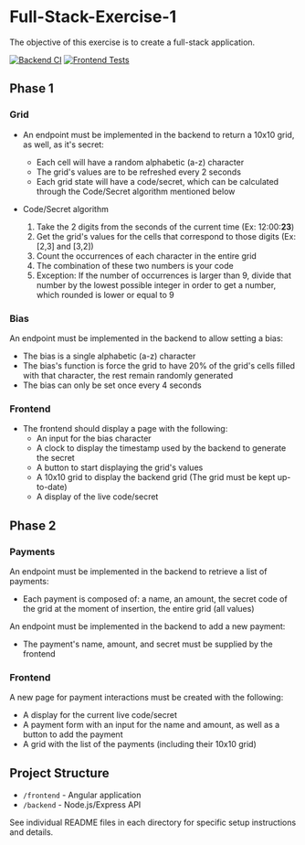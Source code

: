# Full-Stack-Exercise-1

The objective of this exercise is to create a full-stack application.

[![Backend CI](https://github.com/pedrofalcaokk/full-stack-exercise-1/actions/workflows/backend-tests.yml/badge.svg)](https://github.com/pedrofalcaokk/full-stack-exercise-1/actions/workflows/backend-tests.yml)
[![Frontend Tests](https://github.com/pedrofalcaokk/full-stack-exercise-1/actions/workflows/frontend-tests.yml/badge.svg)](https://github.com/pedrofalcaokk/full-stack-exercise-1/actions/workflows/frontend-tests.yml)

## Phase 1

### Grid

- An endpoint must be implemented in the backend to return a 10x10 grid, as well, as it's secret:
  - Each cell will have a random alphabetic (a-z) character
  - The grid's values are to be refreshed every 2 seconds
  - Each grid state will have a code/secret, which can be calculated through the Code/Secret algorithm mentioned below

- Code/Secret algorithm
  1. Take the 2 digits from the seconds of the current time (Ex: 12:00:**23**)
  2. Get the grid's values for the cells that correspond to those digits (Ex: [2,3] and [3,2])
  3. Count the occurrences of each character in the entire grid
  4. The combination of these two numbers is your code
  5. Exception: If the number of occurrences is larger than 9, divide that number by the lowest possible integer in order to get a number, which rounded is lower or equal to 9

### Bias

An endpoint must be implemented in the backend to allow setting a bias:
  - The bias is a single alphabetic (a-z) character
  - The bias's function is force the grid to have 20% of the grid's cells filled with that character, the rest remain randomly generated
  - The bias can only be set once every 4 seconds

### Frontend

- The frontend should display a page with the following:
  - An input for the bias character
  - A clock to display the timestamp used by the backend to generate the secret
  - A button to start displaying the grid's values
  - A 10x10 grid to display the backend grid (The grid must be kept up-to-date)
  - A display of the live code/secret

## Phase 2

### Payments

An endpoint must be implemented in the backend to retrieve a list of payments:
  - Each payment is composed of: a name, an amount, the secret code of the grid at the moment of insertion, the entire grid (all values)

An endpoint must be implemented in the backend to add a new payment:
  - The payment's name, amount, and secret must be supplied by the frontend

### Frontend

A new page for payment interactions must be created with the following:
  - A display for the current live code/secret
  - A payment form with an input for the name and amount, as well as a button to add the payment
  - A grid with the list of the payments (including their 10x10 grid)

## Project Structure
- `/frontend` - Angular application
- `/backend` - Node.js/Express API

See individual README files in each directory for specific setup instructions and details.
